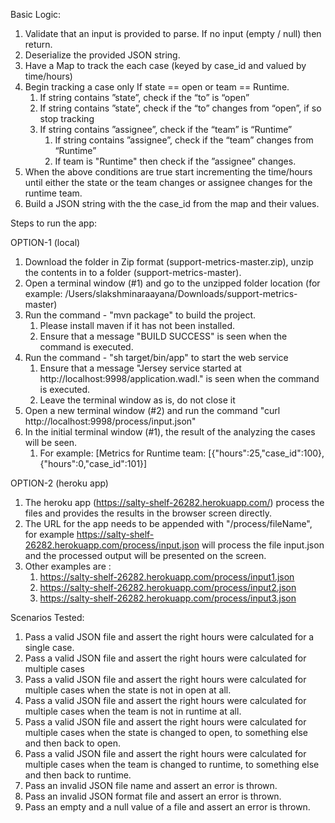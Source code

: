Basic Logic:
1. Validate that an input is provided to parse. If no input (empty / null) then return.
2. Deserialize the provided JSON string.
3. Have a Map to track the each case (keyed by case_id and valued by time/hours)
4. Begin tracking a case only If state == open or team == Runtime.
    1. If string contains ”state”, check if the “to” is “open”
    2. If string contains ”state”, check if the “to” changes from “open”,  if so stop tracking
    3. If string contains ”assignee”, check if the “team” is “Runtime”
        1. If string contains ”assignee”, check if the “team” changes from “Runtime”
        1. If team is "Runtime" then check if the ”assignee” changes.
5. When the above conditions are true start incrementing the time/hours until either the state or the team changes or assignee changes for the runtime team.
6. Build a JSON string with the the case_id from the map and their values.

Steps to run the app:

OPTION-1 (local)
1. Download the folder in Zip format (support-metrics-master.zip), unzip the contents in to a folder (support-metrics-master).
2. Open a terminal window (#1) and go to the unzipped folder location (for example: /Users/slakshminaraayana/Downloads/support-metrics-master)
3. Run the command - "mvn package" to build the project. 
    1. Please install maven if it has not been installed.
    2. Ensure that a message "BUILD SUCCESS" is seen when the command is executed.
4. Run the command - "sh target/bin/app" to start the web service
    1. Ensure that a message "Jersey service started at http://localhost:9998/application.wadl." is seen when the command is executed.
    2. Leave the terminal window as is, do not close it
5. Open a new terminal window (#2) and run the command "curl http://localhost:9998/process/input.json"
6. In the initial terminal window (#1), the result of the analyzing the cases will be seen.
    1. For example: [Metrics for Runtime team: [{"hours":25,"case_id":100},{"hours":0,"case_id":101}]

OPTION-2 (heroku app)
1. The heroku app (https://salty-shelf-26282.herokuapp.com/) process the files and provides the results in the browser screen directly.
2. The URL for the app needs to be appended with "/process/fileName", for example https://salty-shelf-26282.herokuapp.com/process/input.json will process the file input.json and the processed output will be presented on the screen.
3. Other examples are :
   1. https://salty-shelf-26282.herokuapp.com/process/input1.json
   2. https://salty-shelf-26282.herokuapp.com/process/input2.json
   3. https://salty-shelf-26282.herokuapp.com/process/input3.json

 Scenarios Tested:
 1. Pass a valid JSON file and assert the right hours were calculated for a single case.
 2. Pass a valid JSON file and assert the right hours were calculated for multiple cases
 3. Pass a valid JSON file and assert the right hours were calculated for multiple cases when the state is not in open at all.
 4. Pass a valid JSON file and assert the right hours were calculated for multiple cases when the team is not in runtime at all.
 5. Pass a valid JSON file and assert the right hours were calculated for multiple cases when the state is changed to open, to something else and then back to open.
 6. Pass a valid JSON file and assert the right hours were calculated for multiple cases when the team is changed to runtime, to something else and then back to runtime.
 7. Pass an invalid JSON file name and assert an error is thrown.
 8. Pass an invalid JSON format file and assert an error is thrown.
 9. Pass an empty and a null value of a file and assert an error is thrown.




